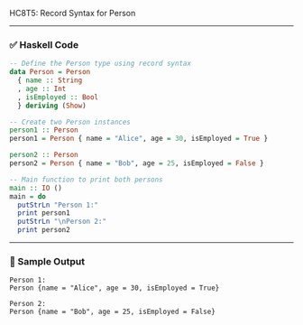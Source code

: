 HC8T5: Record Syntax for Person

---

### ✅ Haskell Code

```haskell
-- Define the Person type using record syntax
data Person = Person
  { name :: String
  , age :: Int
  , isEmployed :: Bool
  } deriving (Show)

-- Create two Person instances
person1 :: Person
person1 = Person { name = "Alice", age = 30, isEmployed = True }

person2 :: Person
person2 = Person { name = "Bob", age = 25, isEmployed = False }

-- Main function to print both persons
main :: IO ()
main = do
  putStrLn "Person 1:"
  print person1
  putStrLn "\nPerson 2:"
  print person2
```

---

### 🧪 Sample Output

```
Person 1:
Person {name = "Alice", age = 30, isEmployed = True}

Person 2:
Person {name = "Bob", age = 25, isEmployed = False}
```
